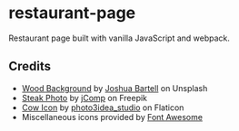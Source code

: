 # restaurant-page
Restaurant page built with vanilla JavaScript and webpack.

## Credits
- [Wood Background](https://unsplash.com/photos/6vvIBTvL90A) by [Joshua Bartell](https://unsplash.com/@jjbart7) on Unsplash
- [Steak Photo](https://www.freepik.com/search?format=search&query=steak) by [jComp](https://www.freepik.com/author/jcomp) on Freepik
- [Cow Icon](https://www.flaticon.com/free-icon/cow_2553530?related_id=2553530) by [photo3idea_studio](https://www.flaticon.com/authors/photo3idea_studio/lineal) on Flaticon
- Miscellaneous icons provided by [Font Awesome](https://fontawesome.com/)
